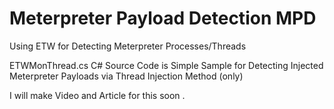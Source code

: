 # Meterpreter Payload Detection MPD

Using ETW for Detecting Meterpreter Processes/Threads

ETWMonThread.cs C# Source Code is Simple Sample for Detecting Injected Meterpreter Payloads via Thread Injection Method (only)

I will make Video and Article for this soon .

